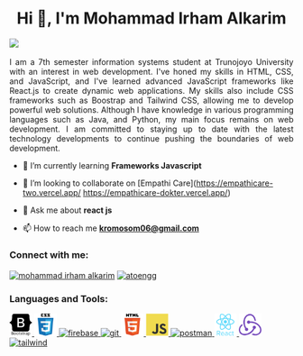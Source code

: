 <h1 align="center">Hi 👋, I'm Mohammad Irham Alkarim</h1>
<!-- <img alt="gambar" src="https://simpleprogrammer.com/wp-content/uploads/2019/05/programmer-languages.png"> -->
<picture>
  <source
    srcset="https://github-readme-stats.vercel.app/api?username=atoengg&show_icons=true&theme=dark"
    media="(prefers-color-scheme: dark)"
  />
  <source
    srcset="https://github-readme-stats.vercel.app/api?username=atoengg&show_icons=true"
    media="(prefers-color-scheme: light), (prefers-color-scheme: no-preference)"
  />
  <img src="https://github-readme-stats.vercel.app/api?username=atoengg&show_icons=true" />
  <source
    srcset="https://github-readme-streak-stats.herokuapp.com/?user=atoengg&theme=vue-dark&hide_border=true"
    />
</picture>

<!-- [![Anurag's GitHub stats](https://github-readme-stats.vercel.app/api?username=atoengg)](https://github.com/atoengg/github-readme-stats) -->
<p align="justify">I am a 7th semester information systems student at Trunojoyo University with an interest in web development. I've honed my skills in HTML, CSS, and JavaScript, and I've learned advanced JavaScript frameworks like React.js to create dynamic web applications. My skills also include CSS frameworks such as Boostrap and Tailwind CSS, allowing me to develop powerful web solutions. Although I have knowledge in various programming languages ​​such as Java, and Python, my main focus remains on web development. I am committed to staying up to date with the latest technology developments to continue pushing the boundaries of web development.</p>

- 🌱 I’m currently learning **Frameworks Javascript**

- 👯 I’m looking to collaborate on [Empathi Care](https://empathicare-two.vercel.app/ https://empathicare-dokter.vercel.app/)

- 💬 Ask me about **react js**

- 📫 How to reach me **kromosom06@gmail.com**

<h3 align="left">Connect with me:</h3>
<p align="left">
<a href="https://linkedin.com/in/mohammad irham alkarim" target="blank"><img align="center" src="https://raw.githubusercontent.com/rahuldkjain/github-profile-readme-generator/master/src/images/icons/Social/linked-in-alt.svg" alt="mohammad irham alkarim" height="30" width="40" /></a>
<a href="https://instagram.com/atoengg" target="blank"><img align="center" src="https://raw.githubusercontent.com/rahuldkjain/github-profile-readme-generator/master/src/images/icons/Social/instagram.svg" alt="atoengg" height="30" width="40" /></a>
</p>

<h3 align="left">Languages and Tools:</h3>
<p align="left"> <a href="https://getbootstrap.com" target="_blank" rel="noreferrer"> <img src="https://raw.githubusercontent.com/devicons/devicon/master/icons/bootstrap/bootstrap-plain-wordmark.svg" alt="bootstrap" width="40" height="40"/> </a> <a href="https://www.w3schools.com/css/" target="_blank" rel="noreferrer"> <img src="https://raw.githubusercontent.com/devicons/devicon/master/icons/css3/css3-original-wordmark.svg" alt="css3" width="40" height="40"/> </a> <a href="https://firebase.google.com/" target="_blank" rel="noreferrer"> <img src="https://www.vectorlogo.zone/logos/firebase/firebase-icon.svg" alt="firebase" width="40" height="40"/> </a> <a href="https://git-scm.com/" target="_blank" rel="noreferrer"> <img src="https://www.vectorlogo.zone/logos/git-scm/git-scm-icon.svg" alt="git" width="40" height="40"/> </a> <a href="https://www.w3.org/html/" target="_blank" rel="noreferrer"> <img src="https://raw.githubusercontent.com/devicons/devicon/master/icons/html5/html5-original-wordmark.svg" alt="html5" width="40" height="40"/> </a> <a href="https://developer.mozilla.org/en-US/docs/Web/JavaScript" target="_blank" rel="noreferrer"> <img src="https://raw.githubusercontent.com/devicons/devicon/master/icons/javascript/javascript-original.svg" alt="javascript" width="40" height="40"/> </a> <a href="https://postman.com" target="_blank" rel="noreferrer"> <img src="https://www.vectorlogo.zone/logos/getpostman/getpostman-icon.svg" alt="postman" width="40" height="40"/> </a> <a href="https://reactjs.org/" target="_blank" rel="noreferrer"> <img src="https://raw.githubusercontent.com/devicons/devicon/master/icons/react/react-original-wordmark.svg" alt="react" width="40" height="40"/> </a> <a href="https://redux.js.org" target="_blank" rel="noreferrer"> <img src="https://raw.githubusercontent.com/devicons/devicon/master/icons/redux/redux-original.svg" alt="redux" width="40" height="40"/> </a> <a href="https://tailwindcss.com/" target="_blank" rel="noreferrer"> <img src="https://www.vectorlogo.zone/logos/tailwindcss/tailwindcss-icon.svg" alt="tailwind" width="40" height="40"/> </a> </p>
